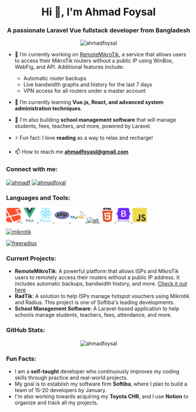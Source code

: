 <h1 align="center">Hi 👋, I'm Ahmad Foysal</h1>
<h3 align="center">A passionate Laravel Vue fullstack developer from Bangladesh</h3>

<p align="center">
  <img src="https://komarev.com/ghpvc/?username=ahmadfoysal&label=Profile%20views&color=0e75b6&style=flat" alt="ahmadfoysal" />
</p>

- 🔭 I’m currently working on [RemoteMikroTik](https://remotemikrotik.com), a service that allows users to access their MikroTik routers without a public IP using WinBox, WebFig, and API. Additional features include:
    - Automatic router backups
    - Live bandwidth graphs and history for the last 7 days
    - VPN access for all routers under a master account

- 🌱 I’m currently learning **Vue.js, React, and advanced system administration techniques**.

- 🤝 I'm also building **school management software** that will manage students, fees, teachers, and more, powered by Laravel.

- ⚡ Fun fact: I love **reading** as a way to relax and recharge!

- 📫 How to reach me **ahmadfoyasl@gmail.com**

<h3 align="left">Connect with me:</h3>
<p align="left">
<a href="https://fb.com/ahmadf" target="blank"><img align="center" src="https://raw.githubusercontent.com/rahuldkjain/github-profile-readme-generator/master/src/images/icons/Social/facebook.svg" alt="ahmadf" height="30" width="40" /></a>
<a href="https://dribbble.com/ahmadfoyal" target="blank"><img align="center" src="https://raw.githubusercontent.com/rahuldkjain/github-profile-readme-generator/master/src/images/icons/Social/dribbble.svg" alt="ahmadfoyal" height="30" width="40" /></a>
</p>

<h3 align="left">Languages and Tools:</h3>
<p align="left"> 
<a href="https://laravel.com" target="_blank" rel="noreferrer"> <img src="https://raw.githubusercontent.com/devicons/devicon/master/icons/laravel/laravel-plain.svg" alt="laravel" width="40" height="40"/> </a> 
<a href="https://vuejs.org/" target="_blank" rel="noreferrer"> <img src="https://raw.githubusercontent.com/devicons/devicon/master/icons/vuejs/vuejs-original-wordmark.svg" alt="vuejs" width="40" height="40"/> </a> 
<a href="https://reactjs.org/" target="_blank" rel="noreferrer"> <img src="https://raw.githubusercontent.com/devicons/devicon/master/icons/react/react-original-wordmark.svg" alt="react" width="40" height="40"/> </a> 
<a href="https://php.net" target="_blank" rel="noreferrer"> <img src="https://raw.githubusercontent.com/devicons/devicon/master/icons/php/php-original.svg" alt="php" width="40" height="40"/> </a> 
<a href="https://www.mysql.com/" target="_blank" rel="noreferrer"> <img src="https://raw.githubusercontent.com/devicons/devicon/master/icons/mysql/mysql-original-wordmark.svg" alt="mysql" width="40" height="40"/> </a> 
<a href="https://git-scm.com/" target="_blank" rel="noreferrer"> <img src="https://www.vectorlogo.zone/logos/git-scm/git-scm-icon.svg" alt="git" width="40" height="40"/> </a>
<a href="https://www.w3.org/html/" target="_blank" rel="noreferrer"> <img src="https://raw.githubusercontent.com/devicons/devicon/master/icons/html5/html5-original-wordmark.svg" alt="html5" width="40" height="40"/> </a>
<a href="https://getbootstrap.com" target="_blank" rel="noreferrer"> <img src="https://raw.githubusercontent.com/devicons/devicon/master/icons/bootstrap/bootstrap-plain-wordmark.svg" alt="bootstrap" width="40" height="40"/> </a> 
<a href="https://developer.mozilla.org/en-US/docs/Web/JavaScript" target="_blank" rel="noreferrer"> <img src="https://raw.githubusercontent.com/devicons/devicon/master/icons/javascript/javascript-original.svg" alt="javascript" width="40" height="40"/> </a>

<a href="https://mikrotik.com" target="_blank" rel="noreferrer"> <img src="https://upload.wikimedia.org/wikipedia/commons/3/3b/MikroTik_Logo.svg" alt="mikrotik" width="40" height="40"/> </a>

<a href="https://freeradius.org" target="_blank" rel="noreferrer"> <img src="https://upload.wikimedia.org/wikipedia/commons/3/37/Freeradius-logo.svg" alt="freeradius" width="40" height="40"/> </a>
</p>

<h3 align="left">Current Projects:</h3>

- **RemoteMikroTik**: A powerful platform that allows ISPs and MikroTik users to remotely access their routers without a public IP address. It includes automatic backups, bandwidth history, and more. [Check it out here](https://remotemikrotik.com)
- **RadTik**: A solution to help ISPs manage hotspot vouchers using Mikrotik and Radius. This project is one of Softiba's leading developments.
- **School Management Software**: A Laravel-based application to help schools manage students, teachers, fees, attendance, and more.

<h3 align="left">GitHub Stats:</h3>

<p align="center">
  <img align="center" src="https://github-readme-stats.vercel.app/api?username=ahmadfoysal&show_icons=true&locale=en" alt="ahmadfoysal" />
</p>

<h3 align="left">Fun Facts:</h3>

- I am a **self-taught** developer who continuously improves my coding skills through practice and real-world projects.
- My goal is to establish my software firm **Softiba**, where I plan to build a team of 15-20 developers by January.
- I'm also working towards acquiring my **Toyota CHR**, and I use **Notion** to organize and track all my projects.
